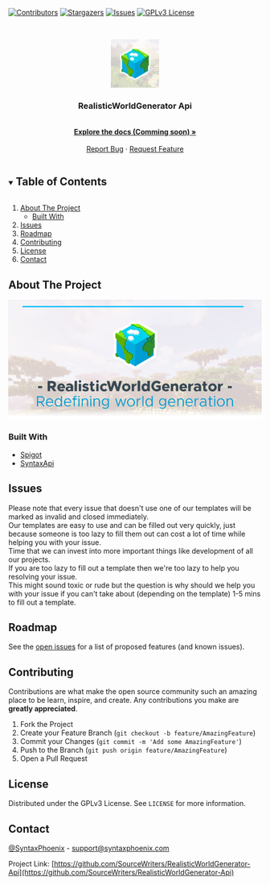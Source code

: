 <!--
*** Thanks for checking out the Best-README-Template.
*** Thanks again! Now go create something AMAZING! :D
-->



<!-- PROJECT SHIELDS -->
<!--
*** I'm using markdown "reference style" links for readability.
*** Reference links are enclosed in brackets [ ] instead of parentheses ( ).
*** See the bottom of this document for the declaration of the reference variables
*** for contributors-url, forks-url, etc. This is an optional, concise syntax you may use.
*** https://www.markdownguide.org/basic-syntax/#reference-style-links
-->
[![Contributors][contributors-shield]][contributors-url]
[![Stargazers][stars-shield]][stars-url]
[![Issues][issues-shield]][issues-url]
[![GPLv3 License][license-shield]][license-url]



<!-- PROJECT LOGO -->
<br />
<p align="center">
  <a href="https://github.com/SourceWriters/RealisticWorldGenerator-Api">
    <img src=".github/images/logo.jpg" alt="Logo" width="96" height="96"/>
  </a>

  <h3 align="center">RealisticWorldGenerator Api</h3>

  <p align="center">
    <!-- TODO: project_description -->
    <br />
    <a href=""><strong>Explore the docs (Comming soon) »</strong></a>
    <br />
    <br />
    <a href="https://github.com/SourceWriters/RealisticWorldGenerator-Api/issues/new?labels=Bug&template=bug_report.md&title=%5BBUG%5D+Some+bug+that+happend">Report Bug</a>
    ·
    <a href="https://github.com/SourceWriters/RealisticWorldGenerator-Api/issues/new?labels=Enhancement%2C+Priority%3A+Optional&template=feature_request.md&title=%5BFEATURE%5D+Some+feature+that+could+be+cool">Request Feature</a>
  </p>
</p>



<!-- TABLE OF CONTENTS -->
<details open="open">
  <summary><h2 style="display: inline-block">Table of Contents</h2></summary>
  <ol>
    <li>
      <a href="#about-the-project">About The Project</a>
      <ul>
        <li><a href="#built-with">Built With</a></li>
      </ul>
    </li>
    <li><a href="#issues">Issues</a></li>
    <li><a href="#roadmap">Roadmap</a></li>
    <li><a href="#contributing">Contributing</a></li>
    <li><a href="#license">License</a></li>
    <li><a href="#contact">Contact</a></li>
  </ol>
</details>



<!-- ABOUT THE PROJECT -->
## About The Project

<img src=".github/images/banner.png" alt="RealisticWorldGenerator-Api Banner"/>



### Built With

* [Spigot](https://hub.spigotmc.org/stash/projects/SPIGOT/repos/spigot/browse)
* [SyntaxApi](https://github.com/SyntaxPhoenix/syntaxapi)


<!-- GETTING STARTED -->
<!-- TODO: Add getting started section -->

<!-- ROADMAP -->
## Issues

Please note that every issue that doesn't use one of our templates will be marked as invalid and closed immediately.<br>
Our templates are easy to use and can be filled out very quickly, just because someone is too lazy to fill them out can cost a lot of time while helping you with your issue.<br>
Time that we can invest into more important things like development of all our projects.<br>
If you are too lazy to fill out a template then we're too lazy to help you resolving your issue.<br>
This might sound toxic or rude but the question is why should we help you with your issue if you can't take about (depending on the template) 1-5 mins to fill out a template.

<!-- ROADMAP -->
## Roadmap

See the [open issues](https://github.com/SourceWriters/RealisticWorldGenerator-Api/issues) for a list of proposed features (and known issues).



<!-- CONTRIBUTING -->
## Contributing

Contributions are what make the open source community such an amazing place to be learn, inspire, and create. Any contributions you make are **greatly appreciated**.

1. Fork the Project
2. Create your Feature Branch (`git checkout -b feature/AmazingFeature`)
3. Commit your Changes (`git commit -m 'Add some AmazingFeature'`)
4. Push to the Branch (`git push origin feature/AmazingFeature`)
5. Open a Pull Request



<!-- LICENSE -->
## License

Distributed under the GPLv3 License. See `LICENSE` for more information.



<!-- CONTACT -->
## Contact

[@SyntaxPhoenix](https://twitter.com/SyntaxPhoenix) - support@syntaxphoenix.com

Project Link: [https://github.com/SourceWriters/RealisticWorldGenerator-Api](https://github.com/SourceWriters/RealisticWorldGenerator-Api)





<!-- MARKDOWN LINKS & IMAGES -->
<!-- https://www.markdownguide.org/basic-syntax/#reference-style-links -->
[contributors-shield]: https://img.shields.io/github/contributors/SourceWriters/RealisticWorldGenerator-Api.svg?style=flat-square
[contributors-url]: https://github.com/SourceWriters/RealisticWorldGenerator-Api/graphs/contributors
[stars-shield]: https://img.shields.io/github/stars/SourceWriters/RealisticWorldGenerator-Api.svg?style=flat-square
[stars-url]: https://github.com/SourceWriters/RealisticWorldGenerator-Api/stargazers
[issues-shield]: https://img.shields.io/github/issues/SourceWriters/RealisticWorldGenerator-Api.svg?style=flat-square
[issues-url]: https://github.com/SourceWriters/RealisticWorldGenerator-Api/issues
[license-shield]: https://img.shields.io/github/license/SourceWriters/RealisticWorldGenerator-Api.svg?style=flat-square
[license-url]: https://github.com/SourceWriters/RealisticWorldGenerator-Api/blob/master/LICENSE
